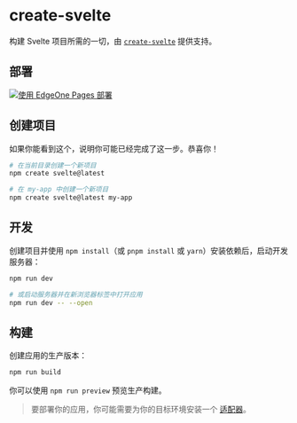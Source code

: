 # create-svelte

构建 Svelte 项目所需的一切，由 [`create-svelte`](https://github.com/sveltejs/kit/tree/main/packages/create-svelte) 提供支持。

## 部署

[![使用 EdgeOne Pages 部署](https://cdnstatic.tencentcs.com/edgeone/pages/deploy.svg)](https://console.cloud.tencent.com/edgeone/pages/new?from=github&template=svelte-boilerplate)

## 创建项目

如果你能看到这个，说明你可能已经完成了这一步。恭喜你！

```bash
# 在当前目录创建一个新项目
npm create svelte@latest

# 在 my-app 中创建一个新项目
npm create svelte@latest my-app
```

## 开发

创建项目并使用 `npm install`（或 `pnpm install` 或 `yarn`）安装依赖后，启动开发服务器：

```bash
npm run dev

# 或启动服务器并在新浏览器标签中打开应用
npm run dev -- --open
```

## 构建

创建应用的生产版本：

```bash
npm run build
```

你可以使用 `npm run preview` 预览生产构建。

> 要部署你的应用，你可能需要为你的目标环境安装一个 [适配器](https://kit.svelte.dev/docs/adapters)。